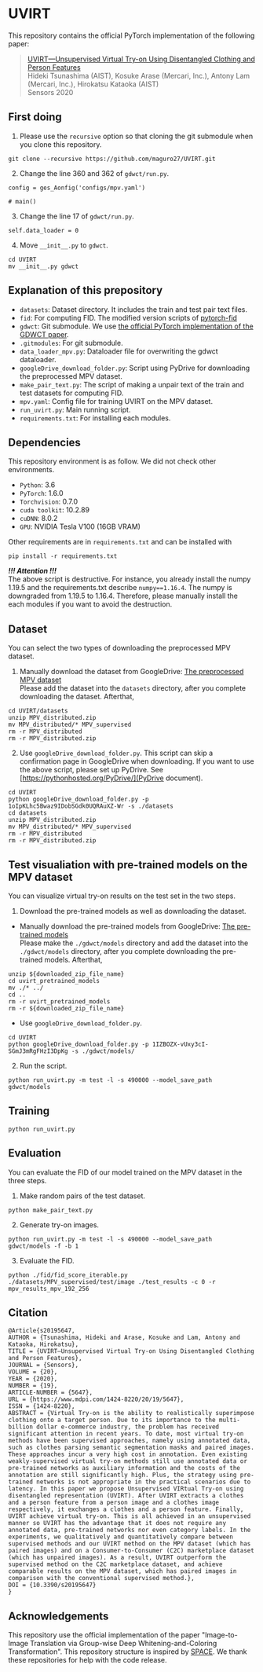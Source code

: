 # UVIRT
This repository contains the official PyTorch implementation of the following paper:
>[UVIRT—Unsupervised Virtual Try-on Using Disentangled Clothing and Person Features](https://www.mdpi.com/1424-8220/20/19/5647) <br>
>Hideki Tsunashima (AIST), Kosuke Arase (Mercari, Inc.), Antony Lam (Mercari, Inc.), Hirokatsu Kataoka (AIST) <br>
>Sensors 2020

## First doing
1. Please use the `recursive` option so that cloning the git submodule when you clone this repository.
```
git clone --recursive https://github.com/maguro27/UVIRT.git
```
2. Change the line 360 and 362 of `gdwct/run.py`.
```
config = ges_Aonfig('configs/mpv.yaml')

# main()
```
3. Change the line 17 of `gdwct/run.py`.
```
self.data_loader = 0
```
4. Move `__init__.py` to `gdwct`.
```
cd UVIRT
mv __init__.py gdwct
```


## Explanation of this prepository
- `datasets`: Dataset directory. It includes the train and test pair text files.
- `fid`: For computing FID. The modified version scripts of [pytorch-fid](https://github.com/mseitzer/pytorch-fid)
- `gdwct`: Git submodule. We use [the official PyTorch implementation of the GDWCT paper](https://github.com/WonwoongCho/GDWCT).
- `.gitmodules`: For git submodule.
- `data_loader_mpv.py`: Dataloader file for overwriting the gdwct dataloader.
- `googleDrive_download_folder.py`: Script using PyDrive for downloading the preprocessed MPV dataset.
- `make_pair_text.py`: The script of making a unpair text of the train and test datasets for computing FID.
- `mpv.yaml`: Config file for training UVIRT on the MPV dataset.
- `run_uvirt.py`: Main running script.
- `requirements.txt`: For installing each modules.

## Dependencies
This repository environment is as follow. We did not check other environments.
- `Python`: 3.6
- `PyTorch`: 1.6.0
- `Torchvision`: 0.7.0
- `cuda toolkit`: 10.2.89
- `cuDNN`: 8.0.2
- `GPU`: NVIDIA Tesla V100 (16GB VRAM)

Other requirements are in `requirements.txt` and can be installed with
```
pip install -r requirements.txt
```
***!!! Attention !!!*** <br>
The above script is destructive. For instance, you already install the numpy 1.19.5 and the requirements.txt describe `numpy==1.16.4`. The numpy is downgraded from 1.19.5 to 1.16.4. Therefore, please manually install the each modules if you want to avoid the destruction.

## Dataset
You can select the two types of downloading the preprocessed MPV dataset.
1. Manually download the dataset from GoogleDrive: [The preprocessed MPV dataset](https://drive.google.com/drive/folders/1oIpKLhc5Bwaz9IDobSGdk0UQRAuXZ-Wr?usp=sharing) <br>
Please add the dataset into the `datasets` directory, after you complete downloading the dataset. Afterthat,
```
cd UVIRT/datasets
unzip MPV_distributed.zip
mv MPV_distributed/* MPV_supervised
rm -r MPV_distributed
rm -r MPV_distributed.zip
```
2. Use `googleDrive_download_folder.py`. This script can skip a confirmation page in GoogleDrive when downloading.
If you want to use the above script, please set up PyDrive.
See [https://pythonhosted.org/PyDrive/](PyDrive document).
```
cd UVIRT
python googleDrive_download_folder.py -p 1oIpKLhc5Bwaz9IDobSGdk0UQRAuXZ-Wr -s ./datasets
cd datasets
unzip MPV_distributed.zip
mv MPV_distributed/* MPV_supervised
rm -r MPV_distributed
rm -r MPV_distributed.zip
```

## Test visualiation with pre-trained models on the MPV dataset
You can visualize virtual try-on results on the test set in the two steps.
1. Download the pre-trained models as well as downloading the dataset.
- Manually download the pre-trained models from GoogleDrive: [The pre-trained models](https://drive.google.com/drive/folders/1IZBOZX-vUxy3cI-SGmJ3mRgFHzI3DpKg?usp=sharing) <br>
Please make the `./gdwct/models` directory and add the dataset into the `./gdwct/models` directory, after you complete downloading the pre-trained models. Afterthat,
```
unzip ${downloaded_zip_file_name}
cd uvirt_pretrained_models
mv ./* ../
cd ..
rm -r uvirt_pretrained_models
rm -r ${downloaded_zip_file_name}
```
- Use `googleDrive_download_folder.py`.
```
cd UVIRT
python googleDrive_download_folder.py -p 1IZBOZX-vUxy3cI-SGmJ3mRgFHzI3DpKg -s ./gdwct/models/
```
2. Run the script.
```
python run_uvirt.py -m test -l -s 490000 --model_save_path gdwct/models
```

## Training
```
python run_uvirt.py
```

## Evaluation
You can evaluate the FID of our model trained on the MPV dataset in the three steps.
1. Make random pairs of the test dataset.
```
python make_pair_text.py
```
2. Generate try-on images.
```
python run_uvirt.py -m test -l -s 490000 --model_save_path gdwct/models -f -b 1
```
3. Evaluate the FID.
```
python ./fid/fid_score_iterable.py ./datasets/MPV_supervised/test/image ./test_results -c 0 -r mpv_results_mpv_192_256
```

## Citation
```
@Article{s20195647,
AUTHOR = {Tsunashima, Hideki and Arase, Kosuke and Lam, Antony and Kataoka, Hirokatsu},
TITLE = {UVIRT—Unsupervised Virtual Try-on Using Disentangled Clothing and Person Features},
JOURNAL = {Sensors},
VOLUME = {20},
YEAR = {2020},
NUMBER = {19},
ARTICLE-NUMBER = {5647},
URL = {https://www.mdpi.com/1424-8220/20/19/5647},
ISSN = {1424-8220},
ABSTRACT = {Virtual Try-on is the ability to realistically superimpose clothing onto a target person. Due to its importance to the multi-billion dollar e-commerce industry, the problem has received significant attention in recent years. To date, most virtual try-on methods have been supervised approaches, namely using annotated data, such as clothes parsing semantic segmentation masks and paired images. These approaches incur a very high cost in annotation. Even existing weakly-supervised virtual try-on methods still use annotated data or pre-trained networks as auxiliary information and the costs of the annotation are still significantly high. Plus, the strategy using pre-trained networks is not appropriate in the practical scenarios due to latency. In this paper we propose Unsupervised VIRtual Try-on using disentangled representation (UVIRT). After UVIRT extracts a clothes and a person feature from a person image and a clothes image respectively, it exchanges a clothes and a person feature. Finally, UVIRT achieve virtual try-on. This is all achieved in an unsupervised manner so UVIRT has the advantage that it does not require any annotated data, pre-trained networks nor even category labels. In the experiments, we qualitatively and quantitatively compare between supervised methods and our UVIRT method on the MPV dataset (which has paired images) and on a Consumer-to-Consumer (C2C) marketplace dataset (which has unpaired images). As a result, UVIRT outperform the supervised method on the C2C marketplace dataset, and achieve comparable results on the MPV dataset, which has paired images in comparison with the conventional supervised method.},
DOI = {10.3390/s20195647}
}
```

## Acknowledgements
This repository use the official implementation of the paper "Image-to-Image Translation via Group-wise Deep Whitening-and-Coloring Transformation". This repository structure is inspired by [SPACE](https://github.com/zhixuan-lin/SPACE). We thank these repositories for help with the code release.
